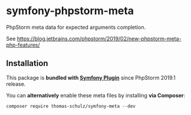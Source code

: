 # symfony-phpstorm-meta
PhpStorm meta data for expected arguments completion.

See https://blog.jetbrains.com/phpstorm/2019/02/new-phpstorm-meta-php-features/

## Installation

This package is **bundled with [Symfony Plugin](https://plugins.jetbrains.com/plugin/7219-symfony-plugin)** since PhpStorm 2019.1 release.

You can **alternatively** enable these meta files by installing **via Composer**:
```
composer require thomas-schulz/symfony-meta --dev
```
